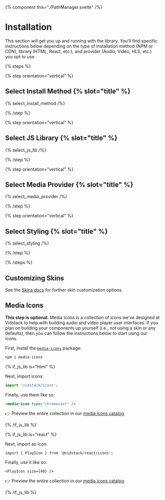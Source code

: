 {% component this="./PathManager.svelte" /%}

# Installation

This section will get you up and running with the library. You'll find specific instructions below
depending on the type of installation method (NPM or CDN), library (HTML, React, etc.), and provider
(Audio, Video, HLS, etc.) you opt to use.

{% steps %}

{% step orientation="vertical" %}

## Select Install Method {% slot="title" %}

{% select_install_method /%}

{% /step %}

{% step orientation="vertical" %}

## Select JS Library {% slot="title" %}

{% select_js_lib /%}

{% /step %}

{% step orientation="vertical" %}

## Select Media Provider {% slot="title" %}

{% select_media_provider /%}

{% /step %}

{% step orientation="vertical" %}

## Select Styling {% slot="title" %}

{% select_styling /%}

{% /step %}

<slot />

{% /steps %}

## Customizing Skins

See the [Skins docs](/docs/player/core-concepts/skins) for further skin customization options.

## Media Icons

**This step is optional.** Media Icons is a collection of icons we've designed at Vidstack to help
with building audio and video player user interfaces. If you plan on building your components up
yourself (i.e., _not_ using a skin or any defaults), then you can follow the instructions below to
start using our icons.

First, install the [`media-icons`](https://github.com/vidstack/media-icons) package:

```bash
npm i media-icons
```

{% if_js_lib is="html" %}

Next, import icons:

```ts {% copy=true %}
import 'vidstack/icons';
```

Finally, use them like so:

```html {% copy=true %}
<media-icon type="chromecast" />
```

👉 Preview the entire collection in our [media icons catalog](/media-icons?lib=html).

{% /if_js_lib %}

{% if_js_lib is="react" %}

Next, import an icon:

```tsx {% copy=true %}
import { PlayIcon } from '@vidstack/react/icons';
```

Finally, use it like so:

```tsx {% copy=true %}
<PlayIcon size={40} />
```

👉 Preview the entire collection in our [media icons catalog](/media-icons?lib=react).

{% /if_js_lib %}
